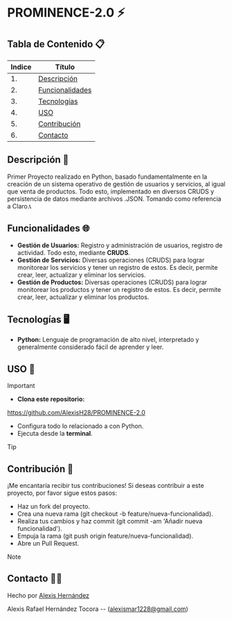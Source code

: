 # PROMINENCE-2.0 ⚡️

## Tabla de Contenido 📋
| Indice | Título  |
|--|--|
| 1. | [Descripción](#Descripción) |
| 2. | [Funcionalidades](#Funcionalidades) |
| 3. | [Tecnologías](#Tecnologías) |
| 4. | [USO](#USO) |
| 5. | [Contribución](#Contribución) |
| 6. | [Contacto](#Contacto) |

## Descripción 🚀

Primer Proyecto realizado en Python, basado fundamentalmente en la creación de un sistema operativo de gestión de usuarios y servicios, al igual que venta de productos. Todo esto, implementado en diversos CRUDS y persistencia de datos mediante archivos .JSON. Tomando como referencia a Claro.📞

## Funcionalidades 🌐

- **Gestión de Usuarios:** Registro y administración de usuarios, registro de actividad. Todo esto, mediante **CRUDS**.
- **Gestión de Servicios:** Diversas operaciones (CRUDS) para lograr monitorear los servicios y tener un registro de estos. Es decir, permite crear, leer, actualizar y eliminar los servicios.
- **Gestión de Productos:** Diversas operaciones (CRUDS) para lograr monitorear los productos y tener un registro de estos. Es decir, permite crear, leer, actualizar y eliminar los productos.

## Tecnologías 🖥️

- **Python:** Lenguaje de programación de alto nivel, interpretado y generalmente considerado fácil de aprender y leer. 


## USO 🔧
> [!IMPORTANT]
>- **Clona este repositorio:**
  
https://github.com/AlexisH28/PROMINENCE-2.0
- Configura todo lo relacionado a con Python.
- Ejecuta desde la **terminal**.

> [!TIP]
> ## Contribución 👥

¡Me encantaría recibir tus contribuciones! Si deseas contribuir a este proyecto, por favor sigue estos pasos:

- Haz un fork del proyecto.
- Crea una nueva rama (git checkout -b feature/nueva-funcionalidad).
- Realiza tus cambios y haz commit (git commit -am 'Añadir nueva funcionalidad').
- Empuja la rama (git push origin feature/nueva-funcionalidad).
- Abre un Pull Request.

> [!NOTE]
> ## Contacto 🧑‍💻

Hecho por [Alexis Hernández](https://github.com/AlexisH28)

Alexis Rafael Hernández Tocora -- (alexismar1228@gmail.com)
